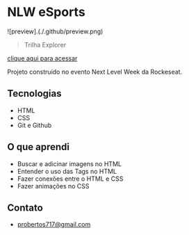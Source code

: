 # NLW eSports

![preview].(./.github/preview.png)


> Trilha Explorer

[clique aqui para acessar](https://prdsilva80.github.io/nlw-eSports-explorer/)

Projeto construído no evento Next Level Week da Rockeseat.

## Tecnologias

- HTML
- CSS
- Git e Github

## O que aprendi
- Buscar e adicinar imagens no HTML
- Entender o uso das Tags no HTML
- Fazer conexões entre o HTML e CSS
- Fazer animações no CSS

## Contato

- probertos717@gmail.com